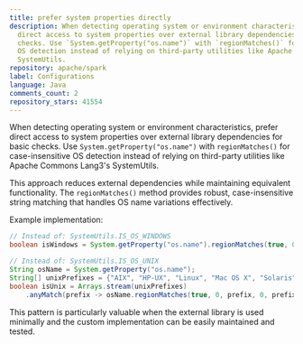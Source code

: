 ```yaml
---
title: prefer system properties directly
description: When detecting operating system or environment characteristics, prefer
  direct access to system properties over external library dependencies for basic
  checks. Use `System.getProperty("os.name")` with `regionMatches()` for case-insensitive
  OS detection instead of relying on third-party utilities like Apache Commons Lang3's
  SystemUtils.
repository: apache/spark
label: Configurations
language: Java
comments_count: 2
repository_stars: 41554
---
```


When detecting operating system or environment characteristics, prefer direct access to system properties over external library dependencies for basic checks. Use `System.getProperty("os.name")` with `regionMatches()` for case-insensitive OS detection instead of relying on third-party utilities like Apache Commons Lang3's SystemUtils.

This approach reduces external dependencies while maintaining equivalent functionality. The `regionMatches()` method provides robust, case-insensitive string matching that handles OS name variations effectively.

Example implementation:
```java
// Instead of: SystemUtils.IS_OS_WINDOWS
boolean isWindows = System.getProperty("os.name").regionMatches(true, 0, "Windows", 0, 7);

// Instead of: SystemUtils.IS_OS_UNIX  
String osName = System.getProperty("os.name");
String[] unixPrefixes = {"AIX", "HP-UX", "Linux", "Mac OS X", "Solaris", "FreeBSD"};
boolean isUnix = Arrays.stream(unixPrefixes)
    .anyMatch(prefix -> osName.regionMatches(true, 0, prefix, 0, prefix.length()));
```

This pattern is particularly valuable when the external library is used minimally and the custom implementation can be easily maintained and tested.